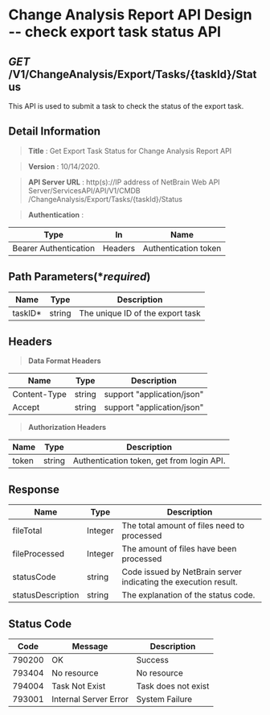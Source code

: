 
# Change Analysis Report API Design -- check export task status API

## ***GET*** /V1/ChangeAnalysis/Export/Tasks/{taskId}/Status
This API is used to submit a task to check the status of the export task. 

## Detail Information

> **Title** : Get Export Task Status for Change Analysis Report API   <br>

> **Version** : 10/14/2020.

> **API Server URL** : http(s)://IP address of NetBrain Web API Server/ServicesAPI/API/V1/CMDB /ChangeAnalysis/Export/Tasks/{taskId}/Status 

> **Authentication** : 

| Type | In | Name |
|---|---|---|
|Bearer Authentication| Headers | Authentication token | 

## Path Parameters(****required***)

|**Name**|**Type**|**Description**|
|---|---|---|
|taskID* | string  | The unique ID of the export task  |


## Headers

> **Data Format Headers**

|**Name**|**Type**|**Description**|
|---|---|---|
| Content-Type | string  | support "application/json" |
| Accept | string  | support "application/json" |

> **Authorization Headers**

|**Name**|**Type**|**Description**|
|---|---|---|
| token | string  | Authentication token, get from login API. |

## Response

|**Name**|**Type**|**Description**|
|---|---|---|
|fileTotal| Integer | The total amount of files need to processed  |
|fileProcessed| Integer | The amount of files have been processed |
|statusCode| string | Code issued by NetBrain server indicating the execution result.  |
|statusDescription| string | The explanation of the status code.  |

## Status Code

|**Code**|**Message**|**Description**|
|---|---|---|
|790200| OK | Success  |
|793404| No resource | No resource |
|794004| Task Not Exist | Task does not exist  |
|793001| Internal Server Error | System Failure  |






